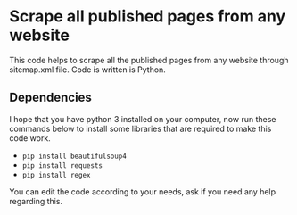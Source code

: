 # Scrape all published pages from any website
This code helps to scrape all the published pages from any website through sitemap.xml file. Code is written is Python.

## Dependencies
I hope that you have python 3 installed on your computer, now run these commands below to install some libraries that are required to make this code work.

- ```pip install beautifulsoup4```
- ```pip install requests```
- ```pip install regex```

You can edit the code according to your needs, ask if you need any help regarding this.
